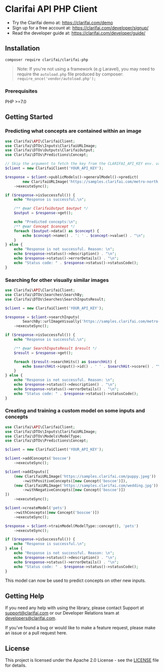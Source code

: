 # Clarifai API PHP Client

- Try the Clarifai demo at: https://clarifai.com/demo
- Sign up for a free account at: https://clarifai.com/developer/signup/
- Read the developer guide at: https://clarifai.com/developer/guide/


## Installation

`composer require clarifai/clarifai-php`

> Note: If you're not using a framework (e.g Laravel), you may need to require the `autoload.php`
file produced by composer: `require_once('vendor/autoload.php');`

###  Prerequisites

PHP >=7.0

## Getting Started

### Predicting what concepts are contained within an image
```php
use Clarifai\API\ClarifaiClient;
use Clarifai\DTOs\Inputs\ClarifaiURLImage;
use Clarifai\DTOs\Outputs\ClarifaiOutput;
use Clarifai\DTOs\Predictions\Concept;

// Skip the argument to fetch the key from the CLARIFAI_API_KEY env. variable
$client = new ClarifaiClient('YOUR_API_KEY');

$response = $client->publicModels()->generalModel()->predict(
        new ClarifaiURLImage('https://samples.clarifai.com/metro-north.jpg'))
    ->executeSync();

if ($response->isSuccessful()) {
    echo "Response is successful.\n";

    /** @var ClarifaiOutput $output */
    $output = $response->get();

    echo "Predicted concepts:\n";
    /** @var Concept $concept */
    foreach ($output->data() as $concept) {
        echo $concept->name() . ': ' . $concept->value() . "\n";
    }
} else {
    echo "Response is not successful. Reason: \n";
    echo $response->status()->description() . "\n";
    echo $response->status()->errorDetails() . "\n";
    echo "Status code: " . $response->status()->statusCode();
}
```

### Searching for other visually similar images
```php
use Clarifai\API\ClarifaiClient;
use Clarifai\DTOs\Searches\SearchBy;
use Clarifai\DTOs\Searches\SearchInputsResult;

$client = new ClarifaiClient('YOUR_API_KEY');

$response = $client->searchInputs(
        SearchBy::urlImageVisually('https://samples.clarifai.com/metro-north.jpg'))
    ->executeSync();

if ($response->isSuccessful()) {
    echo "Response is successful.\n";

    /** @var SearchInputsResult $result */
    $result = $response->get();

    foreach ($result->searchHits() as $searchHit) {
        echo $searchHit->input()->id() . ' ' . $searchHit->score() . "\n";
    }
} else {
    echo "Response is not successful. Reason: \n";
    echo $response->status()->description() . "\n";
    echo $response->status()->errorDetails() . "\n";
    echo "Status code: " . $response->status()->statusCode();
}
```

### Creating and training a custom model on some inputs and concepts
```php
use Clarifai\API\ClarifaiClient;
use Clarifai\DTOs\Inputs\ClarifaiURLImage;
use Clarifai\DTOs\Models\ModelType;
use Clarifai\DTOs\Predictions\Concept;

$client = new ClarifaiClient('YOUR_API_KEY');

$client->addConcepts('boscoe')
    ->executeSync();

$client->addInputs([
    (new ClarifaiURLImage('https://samples.clarifai.com/puppy.jpeg'))
        ->withPositiveConcepts([new Concept('boscoe')]),
    (new ClarifaiURLImage('https://samples.clarifai.com/wedding.jpg'))
        ->withNegativeConcepts([new Concept('boscoe')])
])
    ->executeSync();

$client->createModel('pets')
    ->withConcepts([new Concept('boscoe')])
    ->executeSync();

$response = $client->trainModel(ModelType::concept(), 'pets')
    ->executeSync();

if ($response->isSuccessful()) {
    echo "Response is successful.\n";
} else {
    echo "Response is not successful. Reason: \n";
    echo $response->status()->description() . "\n";
    echo $response->status()->errorDetails() . "\n";
    echo "Status code: " . $response->status()->statusCode();
}
```

This model can now be used to predict concepts on other new inputs.

## Getting Help

If you need any help with using the library, please contact Support at support@clarifai.com or our
Developer Relations team at developers@clarifai.com.

If you've found a bug or would like to make a feature request, please make an issue or a pull
request here.


## License

This project is licensed under the Apache 2.0 License - see the [LICENSE](LICENSE) file for details.
